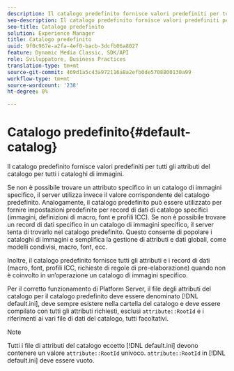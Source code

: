 ```yaml
---
description: Il catalogo predefinito fornisce valori predefiniti per tutti gli attributi del catalogo per tutti i cataloghi di immagini.
seo-description: Il catalogo predefinito fornisce valori predefiniti per tutti gli attributi del catalogo per tutti i cataloghi di immagini.
seo-title: Catalogo predefinito
solution: Experience Manager
title: Catalogo predefinito
uuid: 9f0c967e-a2fa-4ef0-bacb-3dcfb06a8027
feature: Dynamic Media Classic, SDK/API
role: Sviluppatore, Business Practices
translation-type: tm+mt
source-git-commit: 469d1a5c43a972116a8a2efb0de5708800130a99
workflow-type: tm+mt
source-wordcount: '238'
ht-degree: 0%

---
```



# Catalogo predefinito{#default-catalog}

Il catalogo predefinito fornisce valori predefiniti per tutti gli attributi del catalogo per tutti i cataloghi di immagini.

Se non è possibile trovare un attributo specifico in un catalogo di immagini specifico, il server utilizza invece il valore corrispondente del catalogo predefinito. Analogamente, il catalogo predefinito può essere utilizzato per fornire impostazioni predefinite per record di dati di catalogo specifici (immagini, definizioni di macro, font e profili ICC). Se non è possibile trovare un record di dati specifico in un catalogo di immagini specifico, il server tenta di trovarlo nel catalogo predefinito. Questo consente di popolare i cataloghi di immagini e semplifica la gestione di attributi e dati globali, come modelli condivisi, macro, font, ecc.

Inoltre, il catalogo predefinito fornisce tutti gli attributi e i record di dati (macro, font, profili ICC, richieste di regole di pre-elaborazione) quando non è coinvolto in un’operazione un catalogo di immagini specifico.

Per il corretto funzionamento di Platform Server, il file degli attributi del catalogo per il catalogo predefinito deve essere denominato [!DNL default.ini], deve sempre esistere nella cartella del catalogo e deve essere compilato con tutti gli attributi richiesti, esclusi `attribute::RootId` e i riferimenti ai vari file di dati del catalogo, tutti facoltativi.

>[!NOTE]
>
>Tutti i file di attributi del catalogo eccetto [!DNL default.ini] devono contenere un valore `attribute::RootId` univoco. `attribute::RootId` in  [!DNL default.ini] deve essere vuoto.

